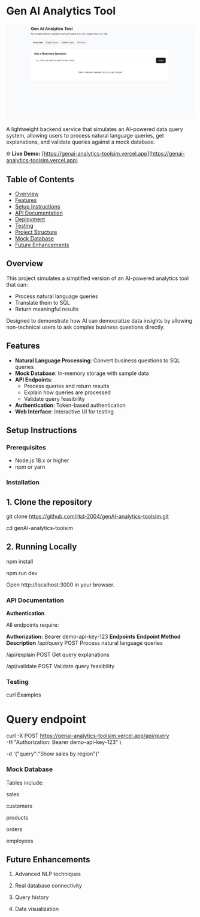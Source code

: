 # Gen AI Analytics Tool

![Project Banner](./images/homepage.png) <!-- Add your banner image here -->

A lightweight backend service that simulates an AI-powered data query system, allowing users to process natural language queries, get explanations, and validate queries against a mock database.

🌐 **Live Demo:** [https://genai-analytics-toolsim.vercel.app](https://genai-analytics-toolsim.vercel.app)

## Table of Contents
- [Overview](#overview)
- [Features](#features)
- [Setup Instructions](#setup-instructions)
- [API Documentation](#api-documentation)
- [Deployment](#deployment)
- [Testing](#testing)
- [Project Structure](#project-structure)
- [Mock Database](#mock-database)
- [Future Enhancements](#future-enhancements)

## Overview
This project simulates a simplified version of an AI-powered analytics tool that can:
- Process natural language queries
- Translate them to SQL
- Return meaningful results

Designed to demonstrate how AI can democratize data insights by allowing non-technical users to ask complex business questions directly.

## Features
- **Natural Language Processing**: Convert business questions to SQL queries
- **Mock Database**: In-memory storage with sample data
- **API Endpoints**:
  - Process queries and return results
  - Explain how queries are processed
  - Validate query feasibility
- **Authentication**: Token-based authentication
- **Web Interface**: Interactive UI for testing

## Setup Instructions

### Prerequisites
- Node.js 18.x or higher
- npm or yarn

### Installation

## 1. Clone the repository
git clone https://github.com/rkd-2004/genAI-analytics-toolsim.git

cd genAI-analytics-toolsim

## 2. Running Locally
npm install

npm run dev

Open http://localhost:3000 in your browser.

### API Documentation
**Authentication**

All endpoints require:

**Authorization:** Bearer demo-api-key-123
**Endpoints**
**Endpoint	Method	Description**
/api/query	POST	Process natural language queries

/api/explain	POST	Get query explanations

/api/validate	POST	Validate query feasibility

### Testing
curl Examples

# Query endpoint
curl -X POST https://genai-analytics-toolsim.vercel.app/api/query \
  -H "Authorization: Bearer demo-api-key-123" \
  
  -d '{"query":"Show sales by region"}'
  
### Mock Database
Tables include:

sales

customers

products

orders

employees

## Future Enhancements
1. Advanced NLP techniques

2. Real database connectivity

3. Query history

4. Data visualization
